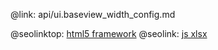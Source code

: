 @link: api/ui.baseview_width_config.md

@seolinktop: [html5 framework](https://webix.com)
@seolink: [js xlsx](https://webix.com/widget/excel_viewer/)